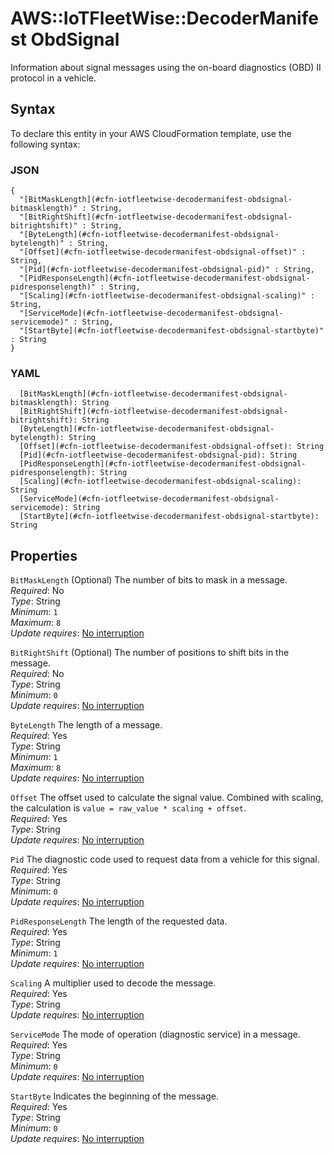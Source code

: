 # AWS::IoTFleetWise::DecoderManifest ObdSignal<a name="aws-properties-iotfleetwise-decodermanifest-obdsignal"></a>

Information about signal messages using the on\-board diagnostics \(OBD\) II protocol in a vehicle\.

## Syntax<a name="aws-properties-iotfleetwise-decodermanifest-obdsignal-syntax"></a>

To declare this entity in your AWS CloudFormation template, use the following syntax:

### JSON<a name="aws-properties-iotfleetwise-decodermanifest-obdsignal-syntax.json"></a>

```
{
  "[BitMaskLength](#cfn-iotfleetwise-decodermanifest-obdsignal-bitmasklength)" : String,
  "[BitRightShift](#cfn-iotfleetwise-decodermanifest-obdsignal-bitrightshift)" : String,
  "[ByteLength](#cfn-iotfleetwise-decodermanifest-obdsignal-bytelength)" : String,
  "[Offset](#cfn-iotfleetwise-decodermanifest-obdsignal-offset)" : String,
  "[Pid](#cfn-iotfleetwise-decodermanifest-obdsignal-pid)" : String,
  "[PidResponseLength](#cfn-iotfleetwise-decodermanifest-obdsignal-pidresponselength)" : String,
  "[Scaling](#cfn-iotfleetwise-decodermanifest-obdsignal-scaling)" : String,
  "[ServiceMode](#cfn-iotfleetwise-decodermanifest-obdsignal-servicemode)" : String,
  "[StartByte](#cfn-iotfleetwise-decodermanifest-obdsignal-startbyte)" : String
}
```

### YAML<a name="aws-properties-iotfleetwise-decodermanifest-obdsignal-syntax.yaml"></a>

```
  [BitMaskLength](#cfn-iotfleetwise-decodermanifest-obdsignal-bitmasklength): String
  [BitRightShift](#cfn-iotfleetwise-decodermanifest-obdsignal-bitrightshift): String
  [ByteLength](#cfn-iotfleetwise-decodermanifest-obdsignal-bytelength): String
  [Offset](#cfn-iotfleetwise-decodermanifest-obdsignal-offset): String
  [Pid](#cfn-iotfleetwise-decodermanifest-obdsignal-pid): String
  [PidResponseLength](#cfn-iotfleetwise-decodermanifest-obdsignal-pidresponselength): String
  [Scaling](#cfn-iotfleetwise-decodermanifest-obdsignal-scaling): String
  [ServiceMode](#cfn-iotfleetwise-decodermanifest-obdsignal-servicemode): String
  [StartByte](#cfn-iotfleetwise-decodermanifest-obdsignal-startbyte): String
```

## Properties<a name="aws-properties-iotfleetwise-decodermanifest-obdsignal-properties"></a>

`BitMaskLength`  <a name="cfn-iotfleetwise-decodermanifest-obdsignal-bitmasklength"></a>
\(Optional\) The number of bits to mask in a message\.  
*Required*: No  
*Type*: String  
*Minimum*: `1`  
*Maximum*: `8`  
*Update requires*: [No interruption](https://docs.aws.amazon.com/AWSCloudFormation/latest/UserGuide/using-cfn-updating-stacks-update-behaviors.html#update-no-interrupt)

`BitRightShift`  <a name="cfn-iotfleetwise-decodermanifest-obdsignal-bitrightshift"></a>
\(Optional\) The number of positions to shift bits in the message\.  
*Required*: No  
*Type*: String  
*Minimum*: `0`  
*Update requires*: [No interruption](https://docs.aws.amazon.com/AWSCloudFormation/latest/UserGuide/using-cfn-updating-stacks-update-behaviors.html#update-no-interrupt)

`ByteLength`  <a name="cfn-iotfleetwise-decodermanifest-obdsignal-bytelength"></a>
The length of a message\.  
*Required*: Yes  
*Type*: String  
*Minimum*: `1`  
*Maximum*: `8`  
*Update requires*: [No interruption](https://docs.aws.amazon.com/AWSCloudFormation/latest/UserGuide/using-cfn-updating-stacks-update-behaviors.html#update-no-interrupt)

`Offset`  <a name="cfn-iotfleetwise-decodermanifest-obdsignal-offset"></a>
The offset used to calculate the signal value\. Combined with scaling, the calculation is `value = raw_value * scaling + offset`\.  
*Required*: Yes  
*Type*: String  
*Update requires*: [No interruption](https://docs.aws.amazon.com/AWSCloudFormation/latest/UserGuide/using-cfn-updating-stacks-update-behaviors.html#update-no-interrupt)

`Pid`  <a name="cfn-iotfleetwise-decodermanifest-obdsignal-pid"></a>
The diagnostic code used to request data from a vehicle for this signal\.  
*Required*: Yes  
*Type*: String  
*Minimum*: `0`  
*Update requires*: [No interruption](https://docs.aws.amazon.com/AWSCloudFormation/latest/UserGuide/using-cfn-updating-stacks-update-behaviors.html#update-no-interrupt)

`PidResponseLength`  <a name="cfn-iotfleetwise-decodermanifest-obdsignal-pidresponselength"></a>
The length of the requested data\.  
*Required*: Yes  
*Type*: String  
*Minimum*: `1`  
*Update requires*: [No interruption](https://docs.aws.amazon.com/AWSCloudFormation/latest/UserGuide/using-cfn-updating-stacks-update-behaviors.html#update-no-interrupt)

`Scaling`  <a name="cfn-iotfleetwise-decodermanifest-obdsignal-scaling"></a>
A multiplier used to decode the message\.  
*Required*: Yes  
*Type*: String  
*Update requires*: [No interruption](https://docs.aws.amazon.com/AWSCloudFormation/latest/UserGuide/using-cfn-updating-stacks-update-behaviors.html#update-no-interrupt)

`ServiceMode`  <a name="cfn-iotfleetwise-decodermanifest-obdsignal-servicemode"></a>
The mode of operation \(diagnostic service\) in a message\.  
*Required*: Yes  
*Type*: String  
*Minimum*: `0`  
*Update requires*: [No interruption](https://docs.aws.amazon.com/AWSCloudFormation/latest/UserGuide/using-cfn-updating-stacks-update-behaviors.html#update-no-interrupt)

`StartByte`  <a name="cfn-iotfleetwise-decodermanifest-obdsignal-startbyte"></a>
Indicates the beginning of the message\.  
*Required*: Yes  
*Type*: String  
*Minimum*: `0`  
*Update requires*: [No interruption](https://docs.aws.amazon.com/AWSCloudFormation/latest/UserGuide/using-cfn-updating-stacks-update-behaviors.html#update-no-interrupt)